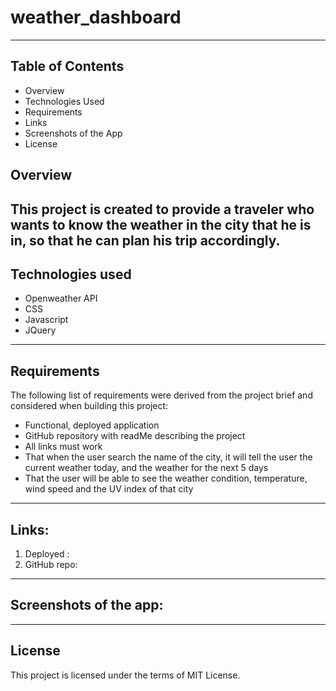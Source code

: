 # weather_dashboard
---

## Table of Contents

- Overview
- Technologies Used
- Requirements
- Links
- Screenshots of the App
- License


## Overview
This project is created to provide a traveler who wants to know the weather in the city that he is in, so that he can plan his trip accordingly.
---

## Technologies used
- Openweather API
- CSS
- Javascript
- JQuery
---

## Requirements

The following list of requirements were derived from the project brief and considered when building this project:
- Functional, deployed application
- GitHub repository with readMe describing the project
- All links must work
- That when the user search the name of the city, it will tell the user the current weather today, and the weather for the next 5 days
- That the user will be able to see the weather condition, temperature, wind speed and the UV index of that city
---

## Links:

1. Deployed :
2. GitHub repo: 
---

## Screenshots of the app:



---
## License
This project is licensed under the terms of MIT License.
